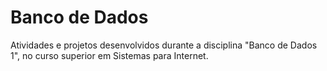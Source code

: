 # Banco de Dados

Atividades e projetos desenvolvidos durante a disciplina "Banco de Dados 1", no curso superior em Sistemas para Internet.
